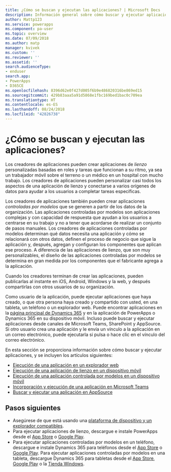 ```yaml
---
title: ¿Cómo se buscan y ejecutan las aplicaciones? | Microsoft Docs
description: Información general sobre cómo buscar y ejecutar aplicaciones de PowerApps.
author: Mattp123
ms.service: powerapps
ms.component: pa-user
ms.topic: overview
ms.date: 07/09/2018
ms.author: matp
manager: kvivek
ms.custom: ''
ms.reviewer: ''
ms.assetid: ''
search.audienceType:
- enduser
search.app:
- PowerApps
- D365CE
ms.openlocfilehash: 8396d62e0f427d005f6b9e486820316be869ed15
ms.sourcegitcommit: 429b83aaa5a91d5868e1fbc169bed1bac0c709ea
ms.translationtype: HT
ms.contentlocale: es-ES
ms.lasthandoff: 08/24/2018
ms.locfileid: "42826738"
---
```

# <a name="how-do-i-find-and-run-apps"></a>¿Cómo se buscan y ejecutan las aplicaciones?
Los creadores de aplicaciones pueden crear aplicaciones de *lienzo* personalizadas basadas en roles y tareas que funcionan a su ritmo, ya sea un trabajador móvil sobre el terreno o un médico en un hospital con mucho trabajo. Los creadores de aplicaciones pueden personalizar casi todos los aspectos de una aplicación de lienzo y conectarse a varios orígenes de datos para ayudar a los usuarios a completar tareas específicas.

Los creadores de aplicaciones también pueden crear aplicaciones *controladas por modelos* que se generen a partir de los datos de la organización. Las aplicaciones controladas por modelos son aplicaciones complejas y con capacidad de respuesta que ayudan a los usuarios a centrarse en su trabajo y no a tener que acordarse de realizar un conjunto de pasos manuales. Los creadores de aplicaciones controladas por modelos determinan qué datos necesita una aplicación y cómo se relacionará con otros datos, definen el proceso de negocio que sigue la aplicación y, después, agregan y configuran los componentes que aplican ese proceso. A diferencia de las aplicaciones de lienzo, que son muy personalizables, el diseño de las aplicaciones controladas por modelos se determina en gran medida por los componentes que el fabricante agrega a la aplicación.

Cuando los creadores terminan de crear las aplicaciones, pueden publicarlas al instante en iOS, Android, Windows y la web, y después compartirlas con otros usuarios de su organización.

Como usuario de la aplicación, puede ejecutar aplicaciones que haya creado, o que otra persona haya creado y compartido con usted, en una tableta, un teléfono o un explorador web. Puede encontrar aplicaciones en la [página principal de Dynamics 365](https://home.dynamics.com/) y en la aplicación de PowerApps o Dynamics 365 en su dispositivo móvil. Incluso puede buscar y ejecutar aplicaciones desde canales de Microsoft Teams, SharePoint y AppSource. Si otro usuario crea una aplicación y le envía un vínculo a la aplicación en un correo electrónico, puede ejecutarla si pulsa o hace clic en el vínculo del correo electrónico.

En esta sección se proporciona información sobre cómo buscar y ejecutar aplicaciones, y se incluyen los artículos siguientes:

* [Ejecución de una aplicación en un explorador web](run-app-browser.md)
* [Ejecución de una aplicación de lienzo en un dispositivo móvil](run-app-client.md)
* [Ejecución de una aplicación controlada por modelos en un dispositivo móvil](run-app-client-model-driven.md)
* [Incorporación y ejecución de una aplicación en Microsoft Teams](open-app-embedded-in-teams.md)
* [Buscar y ejecutar una aplicación en AppSource](app-source.md)

## <a name="next-steps"></a>Pasos siguientes
* Asegúrese de que está usando una [plataforma de dispositivo y un explorador compatibles](../maker/canvas-apps/limits-and-config.md).
* Para ejecutar aplicaciones de lienzo, descargue e instale PowerApps desde el [App Store](https://itunes.apple.com/app/powerapps/id1047318566?mt=8) o [Google Play](https://play.google.com/store/apps/details?id=com.microsoft.msapps).
* Para ejecutar aplicaciones controladas por modelos en un teléfono, descargue e instale Dynamics 365 para teléfonos desde el [App Store](https://itunes.apple.com/app/dynamics-crm-for-phones/id1003997947?ls=1&mt=8) o [Google Play](https://play.google.com/store/apps/details?id=com.microsoft.crm.crmphone). Para ejecutar aplicaciones controladas por modelos en una tableta, descargue Dynamics 365 para tabletas desde el [App Store](https://itunes.apple.com/app/microsoft-dynamics-crm/id678800460?mt=8), [Google Play](https://play.google.com/store/apps/details?id=com.microsoft.crm.crmtablet) o la [Tienda Windows](https://www.microsoft.com/store/p/microsoft-dynamics-365/9nblggh4rfqp).
